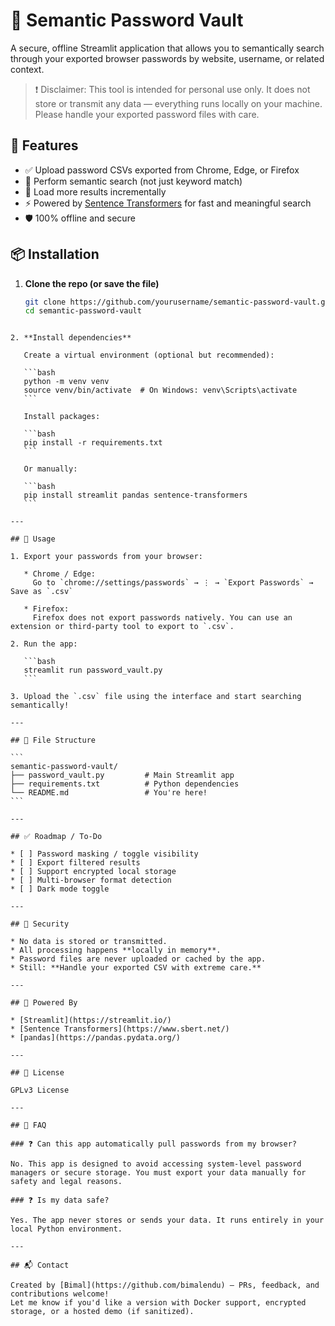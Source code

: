 # 🔐 Semantic Password Vault

A secure, offline Streamlit application that allows you to semantically search through your exported browser passwords by website, username, or related context.

> ❗ Disclaimer: This tool is intended for personal use only. It does not store or transmit any data — everything runs locally on your machine. Please handle your exported password files with care.

## 🚀 Features

- ✅ Upload password CSVs exported from Chrome, Edge, or Firefox
- 🔎 Perform semantic search (not just keyword match)
- 📂 Load more results incrementally
- ⚡ Powered by [Sentence Transformers](https://www.sbert.net/) for fast and meaningful search
- 🛡️ 100% offline and secure

## 📦 Installation

1. **Clone the repo (or save the file)**

   ```bash
   git clone https://github.com/yourusername/semantic-password-vault.git
   cd semantic-password-vault
````

2. **Install dependencies**

   Create a virtual environment (optional but recommended):

   ```bash
   python -m venv venv
   source venv/bin/activate  # On Windows: venv\Scripts\activate
   ```

   Install packages:

   ```bash
   pip install -r requirements.txt
   ```

   Or manually:

   ```bash
   pip install streamlit pandas sentence-transformers
   ```

---

## 📝 Usage

1. Export your passwords from your browser:

   * Chrome / Edge:
     Go to `chrome://settings/passwords` → ⋮ → `Export Passwords` → Save as `.csv`

   * Firefox:
     Firefox does not export passwords natively. You can use an extension or third-party tool to export to `.csv`.

2. Run the app:

   ```bash
   streamlit run password_vault.py
   ```

3. Upload the `.csv` file using the interface and start searching semantically!

---

## 📁 File Structure

```
semantic-password-vault/
├── password_vault.py         # Main Streamlit app
├── requirements.txt          # Python dependencies
└── README.md                 # You're here!
```

---

## ✅ Roadmap / To-Do

* [ ] Password masking / toggle visibility
* [ ] Export filtered results
* [ ] Support encrypted local storage
* [ ] Multi-browser format detection
* [ ] Dark mode toggle

---

## 🔐 Security

* No data is stored or transmitted.
* All processing happens **locally in memory**.
* Password files are never uploaded or cached by the app.
* Still: **Handle your exported CSV with extreme care.**

---

## 🧠 Powered By

* [Streamlit](https://streamlit.io/)
* [Sentence Transformers](https://www.sbert.net/)
* [pandas](https://pandas.pydata.org/)

---

## 📝 License

GPLv3 License

---

## 🙋 FAQ

### ❓ Can this app automatically pull passwords from my browser?

No. This app is designed to avoid accessing system-level password managers or secure storage. You must export your data manually for safety and legal reasons.

### ❓ Is my data safe?

Yes. The app never stores or sends your data. It runs entirely in your local Python environment.

---

## 📬 Contact

Created by [Bimal](https://github.com/bimalendu) — PRs, feedback, and contributions welcome!
Let me know if you'd like a version with Docker support, encrypted storage, or a hosted demo (if sanitized).
